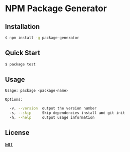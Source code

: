# NPM Package Generator

## Installation

```bash
$ npm install -g package-generator
```

## Quick Start

```bash
$ package test
```

## Usage

```bash
Usage: package <package-name>

Options:

  -v, --version  output the version number
  -s, --skip     Skip dependencies install and git init
  -h, --help     output usage information
```

## License

[MIT](LICENSE)
